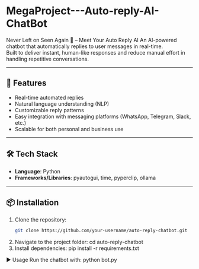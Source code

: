# MegaProject---Auto-reply-AI-ChatBot
Never Left on Seen Again 👀 – Meet Your Auto Reply AI
An AI-powered chatbot that automatically replies to user messages in real-time.  
Built to deliver instant, human-like responses and reduce manual effort in handling repetitive conversations.  

---

## 🚀 Features
- Real-time automated replies  
- Natural language understanding (NLP)  
- Customizable reply patterns  
- Easy integration with messaging platforms (WhatsApp, Telegram, Slack, etc.)  
- Scalable for both personal and business use  

---

## 🛠️ Tech Stack
- **Language**: Python  
- **Frameworks/Libraries**: pyautogui, time, pyperclip, ollama 

---

## 📦 Installation

1. Clone the repository:
   ```bash
   git clone https://github.com/your-username/auto-reply-chatbot.git
2. Navigate to the project folder:
   cd auto-reply-chatbot
3. Install dependencies:
   pip install -r requirements.txt

▶️ Usage
Run the chatbot with:
python bot.py
